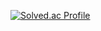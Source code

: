 [![Solved.ac Profile](http://mazassumnida.wtf/api/v2/generate_badge?boj=327aem)](https://solved.ac/327aem/)


